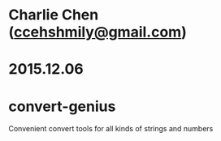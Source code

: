 # Charlie Chen (ccehshmily@gmail.com)
# 2015.12.06
convert-genius
================
Convenient convert tools for all kinds of strings and numbers
